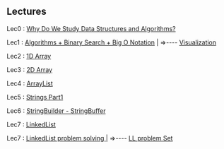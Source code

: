 Lectures 
---

Lec0 : [Why Do We Study Data Structures and Algorithms?](https://youtu.be/rcU8Z0znm20)

Lec1 : [Algorithms + Binary Search + Big O Notation](https://youtu.be/tNHrntIT4ug) | =>---- [Visualization](https://www.cs.usfca.edu/~galles/visualization/Search.html)

Lec2 : [1D Array](https://youtu.be/hwc0SQGphHU)

Lec3 : [2D Array](https://youtu.be/4j_E-2OHPCw)

Lec4 : [ArrayList](https://youtu.be/tm3OquECcn0)

Lec5 : [Strings Part1 ](https://youtu.be/mUonzzCsO9k)

Lec6 : [StringBuilder - StringBuffer](https://youtu.be/4hfpm584PQU)


Lec7 : [LinkedList](https://youtu.be/7G4_XcprPGk)

Lec7 : [LinkedList problem solving ](https://youtu.be/PrQhoJgvhFU) |  =>---- [LL problem Set](https://leetcode.com/problem-list/n3amt7ss)